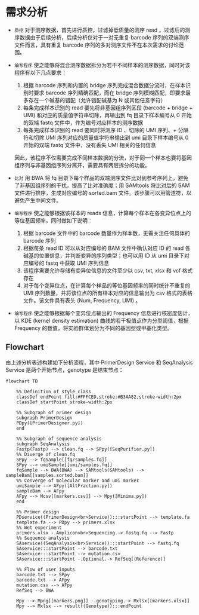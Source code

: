 # 需求分析

- `质控` 对于测序数据，首先进行质控，过滤掉低质量的测序 read ，过滤后的测序数据由于后续分析，后续分析仅对于一对无重复 barcode 序列的双端测序文件而言，具有重复 barcode 序列的多对测序文件不在本次需求的讨论范围。

- `编写程序` 使之能够将混合测序数据拆分为若干不同样本的测序数据，同时对该程序有以下几点要求：

  1. 根据 barcode 序列和内置的 bridge 序列完成混合数据分流时，在样本识别时要求 barcode 序列精确匹配，而在 bridge 序列模糊匹配，即要求最多存在一个碱基的错配（允许错配碱基为 N 或其他任意字符）
  2. 每条完成样本识别的 read 要先将非基因组序列区段 (barcode + bridge + UMI) 和对应的质量值字符串切除，再输出到 fq 目录下样本编号从 0 开始的双端 fastq 文件中，作为编号对应样本的测序数据
  3. 每条完成样本识别的 read 要同时将测序 ID 、切除的 UMI 序列、+ 分隔符和切除 UMI 序列对应的质量值字符串输出到 umi 目录下样本编号从 0 开始的双端 fastq 文件中，没有丢失 UMI 相关的任何信息

  因此，该程序不仅需要完成不同样本数据的分流，对于同一个样本也要将基因组序列与非基因组序列分离开，需要具有两层拆分的功能。

- `比对` 用 BWA 将 fq 目录下每个样品的双端测序文件比对到参考序列上，避免了非基因组序列的干扰，提高了比对准确度；用 SAMtools 将比对后的 SAM 文件进行排序，生成对应编号的 sorted.bam 文件。该步骤可以用管道符，以避免产生中间文件。

- `编写程序` 使之能够根据该样本的 reads 信息，计算每个样本在各变异位点上的等位基因频率，同时做如下说明：

  1. 根据  barcode 文件中的 barcode 数量作为样本数，无需关注任何具体的 barcode 序列
  2. 根据每条 read ID 可以从对应编号的 BAM 文件中确认对应 ID 的 read 各碱基的位置信息，并判断变异的序列类型；也可以用 ID 从 umi 目录下对应编号的 fastq 中获取 UMI 序列信息
  3. 该程序需要允许存储有变异位信息的文件至少以 csv, txt, xlsx 和 vcf 格式存在
  4. 对于每个变异位点，在计算每个样品的等位基因频率的同时统计不重复的 UMI 序列数量，并将该位点的所有样本对应的信息输出为 csv 格式的表格文件。该文件具有表头 (Num, Frequency, UMI) 。

- `编写程序` 使之能够根据每个变异位点输出的 Frequency 信息进行核密度估计，以 KDE (kernel density estimation) 曲线的若干极值点作为分型阈值，根据 Frequency 的数值，将实验群体划分为不同的基因型或甲基化类型。

## Flowchart

由上述分析表述构建如下分析流程，其中 PrimerDesign Service 和 SeqAnalysis Service 是两个开始节点，genotype 是结束节点：

~~~mermaid
flowchart TB
    
    %% Definition of style class
    classDef endPoint fill:#FFFCED,stroke:#B3AA82,stroke-width:2px
    classDef startPoint stroke-width:2px
    
    %% Subgraph of primer design
    subgraph PrimerDesign
    PDpy([PrimerDesigner.py])
    end
    
    %% Subgraph of sequence analysis
    subgraph SeqAnalysis
    Fastp(Fastp) --> clean.fq --> SPpy([SeqPurifier.py])
    %% Diverge of clean.fq
    SPpy --> fqSample[[fq/samples.fq]]
    SPpy --> umiSample[[umi/samples.fq]]
    fqSample --> BWA(BWA) --> SAMtools(SAMtools) --> sampleBam[[samples.sorted.bam]]
    %% Converge of molecular marker and umi marker
    umiSample --> AFpy([AltFraction.py])
    sampleBam --> AFpy
    AFpy --> Mcsv[[markers.csv]] --> Mpy([Minima.py])
    end
    
    %% Primer design
    PDservice((PrimerDesign<br>Service)):::startPoint --> template.fa
    template.fa --> PDpy --> primers.xlsx
    %% Wet experiment
    primers.xlsx -.Amplicon<br>Sequencing.-> fastq.fq --> Fastp
    %% Sequence analysis
    SAservice((SeqAnalysis<br>Service)):::startPoint --> fastq.fq
    SAservice:::startPoint --> barcode.txt
    SAservice:::startPoint --> mutation.csv
    SAservice:::startPoint -.Optional.-> RefSeq[(Reference)]
    
    %% Flow of user inputs
    barcode.txt --> SPpy
    barcode.txt --> AFpy
    mutation.csv --> AFpy
    RefSeq --> BWA
    
    Mpy --> Mpng[[markers.png]] -.genotyping.-> Mxlsx[[markers.xlsx]]
    Mpy --> Mxlsx --> result((Genotype)):::endPoint
~~~

